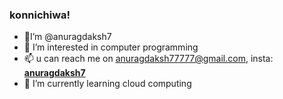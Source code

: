 ### konnichiwa!

- 👋I’m @anuragdaksh7
- 👀 I’m interested in computer programming
- 📫 u can reach me on anuragdaksh77777@gmail.com, insta: [__anuragdaksh7__](https://www.instagram.com/__anuragdaksh7__/)
- 🌱 I’m currently learning cloud computing
